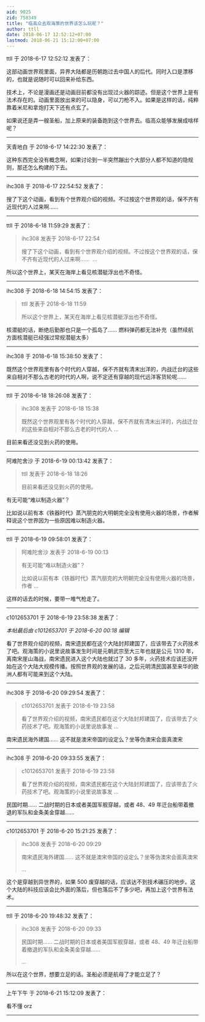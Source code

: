 ```yaml
---
aid: 9025
zid: 758349
title: "临高众去观海策的世界该怎么玩呢？"
author: ttll
date: 2018-06-17 12:52:12+07:00
lastmod: 2018-06-21 15:12:00+07:00
---
```


ttll 于 2018-6-17 12:52:12 发表了：

这部动画世界观里面，异界大陆都是历朝跑过去中国人的后代。同时入口是漂移的，也就是说随时可以回来补给东西。

技术上，不论是漫画还是动画目前都没有出现过火器的踪迹。但是这个世界上是有法术存在的。动画里面放出来的可以隐身，可以刀枪不入。如果是这样的话，纯粹靠着米尼和拿炮打天下还有点玄了。

如果说还是弄一艘圣船，加上原来的装备跑到这个世界去。临高众能够发展成啥样呢？

---

天青地白 于 2018-6-17 14:22:30 发表了：

这种东西完全没有概念啊，如果讨论到一半突然蹦出个大部分人都不知道的隐规则，那还怎么构建的下去。

---

ihc308 于 2018-6-17 22:54:52 发表了：

搜了下这个动画，看到有个世界观介绍的视频。不过按这个世界观的话，保不齐有近现代的人过来啊……

---

ttll 于 2018-6-18 11:59:29 发表了：

> ihc308 发表于 2018-6-17 22:54
>
> 搜了下这个动画，看到有个世界观介绍的视频。不过按这个世界观的话，保不齐有近现代的人过来啊……&nbsp;&nbsp;...

所以这个世界上，某天在海岸上看见核潜艇浮出也不奇怪。

---

ihc308 于 2018-6-18 14:54:15 发表了：

> ttll 发表于 2018-6-18 11:59
>
> 所以这个世界上，某天在海岸上看见核潜艇浮出也不奇怪。

核潜艇的话，断绝后勤那也只是一个孤岛了…… 燃料弹药都无法补充（虽然续航方面核潜艇已经强过常规潜艇太多）

---

ihc308 于 2018-6-18 15:38:50 发表了：

既然这个世界观里有各个时代的人穿越，保不齐就有清末出洋的，内战迁台的这些来自相对不那么古老的时代的人啊，说不定还有穿越的现代远洋客货轮呢……

---

ttll 于 2018-6-18 18:26:08 发表了：

> ihc308 发表于 2018-6-18 15:38
>
> 既然这个世界观里有各个时代的人穿越，保不齐就有清末出洋的，内战迁台的这些来自相对不那么古老的时代的人 ...

目前来看还没见到火药的使用。

---

阿难陀舍沙 于 2018-6-19 00:13:42 发表了：

> ttll 发表于 2018-6-18 18:26
>
> 目前来看还没见到火药的使用。

有无可能“难以制造火器”？

比如说以前有本《铁器时代》蒸汽朋克的大明朝完全没有使用火器的场景，作者解释说这个世界因为一些原因难以制造火器。

---

ttll 于 2018-6-19 09:58:01 发表了：

> 阿难陀舍沙 发表于 2018-6-19 00:13
>
> 有无可能“难以制造火器”？
>
> 比如说以前有本《铁器时代》蒸汽朋克的大明朝完全没有使用火器的场景，作者 ...

这样的话去的时候，要带一堆气枪走了。

---

c1012653701 于 2018-6-19 23:58:38 发表了：

_本帖最后由 c1012653701 于 2018-6-20 00:18 编辑_

看了世界观介绍的视频，南宋遗民都在这个大陆封邦建国了，应该带去了火药技术了吧。观海策的小说里说故事发生时间是元朝武宗至大三年也就是公元 1310 年，离南宋崖山海战，南宋遗民进入这个大陆也就过了 30 多年，火药技术应该还没开始在这个大陆大规模传播。按照世界观的发展的话，之后元明清民国甚至来华的欧洲人都有可能来到这个大陆。

---

ihc308 于 2018-6-20 09:29:54 发表了：

> c1012653701 发表于 2018-6-19 23:58
>
> 看了世界观介绍的视频，南宋遗民都在这个大陆封邦建国了，应该带去了火药技术了吧。观海策的小说里说故事发 ...

南宋遗民海外建国…… 这不就是澳宋帝国的设定么？坐等伪澳宋会面真澳宋

---

ihc308 于 2018-6-20 09:33:55 发表了：

> c1012653701 发表于 2018-6-19 23:58
>
> 看了世界观介绍的视频，南宋遗民都在这个大陆封邦建国了，应该带去了火药技术了吧。观海策的小说里说故事发 ...

民国时期…… 二战时期的日本或者美国军舰穿越，或者 48、49 年迁台船带着撤退的军队和金条美金穿越……

---

c1012653701 于 2018-6-20 15:21:25 发表了：

> ihc308 发表于 2018-6-20 09:29
>
> 南宋遗民海外建国…… 这不就是澳宋帝国的设定么？坐等伪澳宋会面真澳宋
>
> ...

这个是穿越到异世界的，如果 500 废穿越的话，应该达不到技术碾压的地步。这个大陆的科技应该会比外面的落后，但也落后不了多少吧，再加上这个世界有法术。

---

ttll 于 2018-6-20 19:48:32 发表了：

> ihc308 发表于 2018-6-20 09:33
>
> 民国时期…… 二战时期的日本或者美国军舰穿越，或者 48、49 年迁台船带着撤退的军队和金条美金穿越……
>
> ...

所以在这个世界，想要立足的话。圣船必须是航母了才能立足了？

---

上午下午 于 2018-6-21 15:12:09 发表了：

看不懂 orz

---
